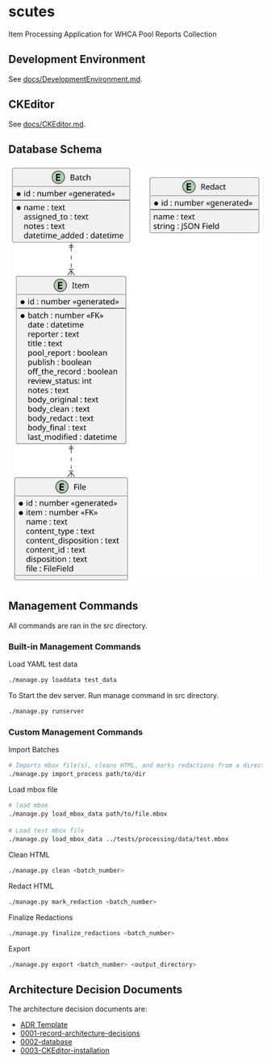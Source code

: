 # scutes

Item Processing Application for WHCA Pool Reports Collection

## Development Environment

See [docs/DevelopmentEnvironment.md](docs/DevelopmentEnvironment.md).

## CKEditor

See [docs/CKEditor.md](docs/CKEditor.md).

## Database Schema

![Database Schema](docs/images/db_schema.svg)

## Management Commands

All commands are ran in the src directory.

### Built-in Management Commands

Load YAML test data

```zsh
./manage.py loaddata test_data
```

To Start the dev server. Run manage command in src directory.

```zsh
./manage.py runserver
```

### Custom Management Commands

Import Batches

```zsh
# Imports mbox file(s), cleans HTML, and marks redactions from a directory
./manage.py import_process path/to/dir 
```

Load mbox file

```zsh
# load mbox
./manage.py load_mbox_data path/to/file.mbox 

# Load test mbox file
./manage.py load_mbox_data ../tests/processing/data/test.mbox 
```

Clean HTML

```zsh
./manage.py clean <batch_number>
```

Redact HTML

```zsh
./manage.py mark_redaction <batch_number>
```

Finalize Redactions

```zsh
./manage.py finalize_redactions <batch_number>
```

Export

```zsh
./manage.py export <batch_number> <output_directory>
```

## Architecture Decision Documents

The architecture decision documents are:

* [ADR Template](docs/decisions/adr-template.md)
* [0001-record-architecture-decisions](docs/decisions/0001-record-architecture-decisions.md)
* [0002-database](docs/decisions/0002-database.md)
* [0003-CKEditor-installation](docs/decisions/0003-CKEditor-installation.md)
